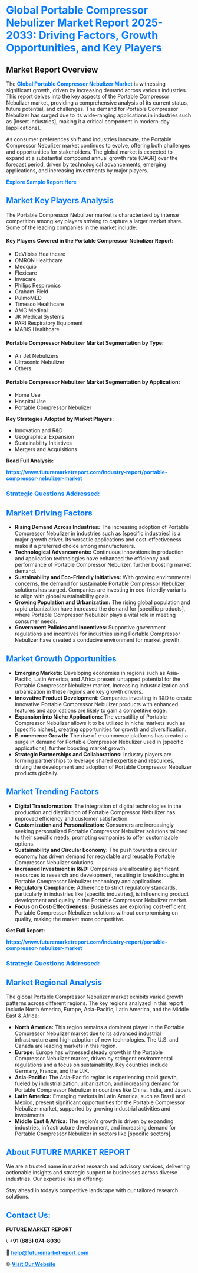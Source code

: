 <h1 style="color: #007BFF;">Global Portable Compressor Nebulizer Market Report 2025-2033: Driving Factors, Growth Opportunities, and Key Players</h1>

<section id="overview">
<h2>Market Report Overview</h2>
<p>The <a href="https://www.futuremarketreport.com/industry-report/portable-compressor-nebulizer-market" style="color: #007BFF; text-decoration: none;"><strong>Global Portable Compressor Nebulizer Market</strong></a> is witnessing significant growth, driven by increasing demand across various industries. This report delves into the key aspects of the Portable Compressor Nebulizer market, providing a comprehensive analysis of its current status, future potential, and challenges. The demand for Portable Compressor Nebulizer has surged due to its wide-ranging applications in industries such as [insert industries], making it a critical component in modern-day [applications].</p>
<p>As consumer preferences shift and industries innovate, the Portable Compressor Nebulizer market continues to evolve, offering both challenges and opportunities for stakeholders. The global market is expected to expand at a substantial compound annual growth rate (CAGR) over the forecast period, driven by technological advancements, emerging applications, and increasing investments by major players.</p>
</section>

<section id="overview">
<p><a href="https://www.futuremarketreport.com/request-sample/reportId=125219" style="color: #007BFF; text-decoration: none;"><strong>Explore Sample Report Here</strong></a></p>
</section>

<section id="key-players">
<h2 style="color: #007BFF;">Market Key Players Analysis</h2>
<p>The Portable Compressor Nebulizer market is characterized by intense competition among key players striving to capture a larger market share. Some of the leading companies in the market include:</p>
<h4>Key Players Covered in the Portable Compressor Nebulizer Report:</h4>
<ul><li>DeVilbiss Healthcare</li><li>OMRON Healthcare</li><li>Medquip</li><li>Flexicare</li><li>Invacare</li><li>Philips Respironics</li><li>Graham-Field</li><li>PulmoMED</li><li>Timesco Healthcare</li><li>AMG Medical</li><li>JK Medical Systems</li><li>PARI Respiratory Equipment</li><li>MABIS Healthcare</li></ul>
<h4>Portable Compressor Nebulizer Market Segmentation by Type:</h4>
<ul><li>Air Jet Nebulizers</li><li>Ultrasonic Nebulizer</li><li>Others</li></ul>

<h4>Portable Compressor Nebulizer Market Segmentation by Application:</h4>
<ul><li>Home Use</li><li>Hospital Use</li><li>Portable Compressor Nebulizer</li></ul>
<p><strong>Key Strategies Adopted by Market Players:</strong></p>
<ul>
<li>Innovation and R&D</li>
<li>Geographical Expansion</li>
<li>Sustainability Initiatives</li>
<li>Mergers and Acquisitions</li>
</ul>
</section>

<section>
<p><strong>Read Full Analysis: </strong></p><a href="https://www.futuremarketreport.com/industry-report/portable-compressor-nebulizer-market" style="color: #007BFF; text-decoration: none;"><strong>https://www.futuremarketreport.com/industry-report/portable-compressor-nebulizer-market</strong></a>
<h3 style="color: #007BFF;">Strategic Questions Addressed:</h3>
</section>

<section id="driving-factors">
<h2 style="color: #007BFF;">Market Driving Factors</h2>
<ul>
<li><strong>Rising Demand Across Industries:</strong> The increasing adoption of Portable Compressor Nebulizer in industries such as [specific industries] is a major growth driver. Its versatile applications and cost-effectiveness make it a preferred choice among manufacturers.</li>
<li><strong>Technological Advancements:</strong> Continuous innovations in production and application technologies have enhanced the efficiency and performance of Portable Compressor Nebulizer, further boosting market demand.</li>
<li><strong>Sustainability and Eco-Friendly Initiatives:</strong> With growing environmental concerns, the demand for sustainable Portable Compressor Nebulizer solutions has surged. Companies are investing in eco-friendly variants to align with global sustainability goals.</li>
<li><strong>Growing Population and Urbanization:</strong> The rising global population and rapid urbanization have increased the demand for [specific products], where Portable Compressor Nebulizer plays a vital role in meeting consumer needs.</li>
<li><strong>Government Policies and Incentives:</strong> Supportive government regulations and incentives for industries using Portable Compressor Nebulizer have created a conducive environment for market growth.</li>
</ul>
</section>

<section id="growth-opportunities">
<h2 style="color: #007BFF;">Market Growth Opportunities</h2>
<ul>
<li><strong>Emerging Markets:</strong> Developing economies in regions such as Asia-Pacific, Latin America, and Africa present untapped potential for the Portable Compressor Nebulizer market. Increasing industrialization and urbanization in these regions are key growth drivers.</li>
<li><strong>Innovative Product Development:</strong> Companies investing in R&D to create innovative Portable Compressor Nebulizer products with enhanced features and applications are likely to gain a competitive edge.</li>
<li><strong>Expansion into Niche Applications:</strong> The versatility of Portable Compressor Nebulizer allows it to be utilized in niche markets such as [specific niches], creating opportunities for growth and diversification.</li>
<li><strong>E-commerce Growth:</strong> The rise of e-commerce platforms has created a surge in demand for Portable Compressor Nebulizer used in [specific applications], further boosting market growth.</li>
<li><strong>Strategic Partnerships and Collaborations:</strong> Industry players are forming partnerships to leverage shared expertise and resources, driving the development and adoption of Portable Compressor Nebulizer products globally.</li>
</ul>
</section>

<section id="trending-factors">
<h2 style="color: #007BFF;">Market Trending Factors</h2>
<ul>
<li><strong>Digital Transformation:</strong> The integration of digital technologies in the production and distribution of Portable Compressor Nebulizer has improved efficiency and customer satisfaction.</li>
<li><strong>Customization and Personalization:</strong> Consumers are increasingly seeking personalized Portable Compressor Nebulizer solutions tailored to their specific needs, prompting companies to offer customizable options.</li>
<li><strong>Sustainability and Circular Economy:</strong> The push towards a circular economy has driven demand for recyclable and reusable Portable Compressor Nebulizer solutions.</li>
<li><strong>Increased Investment in R&D:</strong> Companies are allocating significant resources to research and development, resulting in breakthroughs in Portable Compressor Nebulizer technology and applications.</li>
<li><strong>Regulatory Compliance:</strong> Adherence to strict regulatory standards, particularly in industries like [specific industries], is influencing product development and quality in the Portable Compressor Nebulizer market.</li>
<li><strong>Focus on Cost-Effectiveness:</strong> Businesses are exploring cost-efficient Portable Compressor Nebulizer solutions without compromising on quality, making the market more competitive.</li>
</ul>
</section>

<section>
<p><strong>Get Full Report: </strong></p><a href="https://www.futuremarketreport.com/industry-report/portable-compressor-nebulizer-market" style="color: #007BFF; text-decoration: none;"><strong>https://www.futuremarketreport.com/industry-report/portable-compressor-nebulizer-market</strong></a>
<h3 style="color: #007BFF;">Strategic Questions Addressed:</h3>
</section>


<section id="regional-analysis">
<h2 style="color: #007BFF;">Market Regional Analysis</h2>
<p>The global Portable Compressor Nebulizer market exhibits varied growth patterns across different regions. The key regions analyzed in this report include North America, Europe, Asia-Pacific, Latin America, and the Middle East & Africa:</p>
<ul>
<li><strong>North America:</strong> This region remains a dominant player in the Portable Compressor Nebulizer market due to its advanced industrial infrastructure and high adoption of new technologies. The U.S. and Canada are leading markets in this region.</li>
<li><strong>Europe:</strong> Europe has witnessed steady growth in the Portable Compressor Nebulizer market, driven by stringent environmental regulations and a focus on sustainability. Key countries include Germany, France, and the U.K.</li>
<li><strong>Asia-Pacific:</strong> The Asia-Pacific region is experiencing rapid growth, fueled by industrialization, urbanization, and increasing demand for Portable Compressor Nebulizer in countries like China, India, and Japan.</li>
<li><strong>Latin America:</strong> Emerging markets in Latin America, such as Brazil and Mexico, present significant opportunities for the Portable Compressor Nebulizer market, supported by growing industrial activities and investments.</li>
<li><strong>Middle East & Africa:</strong> The region’s growth is driven by expanding industries, infrastructure development, and increasing demand for Portable Compressor Nebulizer in sectors like [specific sectors].</li>
</ul>
</section>

<footer>
<h2 style="color: #007BFF;">About FUTURE MARKET REPORT</h2>
<p>We are a trusted name in market research and advisory services, delivering actionable insights and strategic support to businesses across diverse industries. Our expertise lies in offering:</p>

<p>Stay ahead in today’s competitive landscape with our tailored research solutions.</p>

<h2 style="color: #007BFF;">Contact Us:</h2>
<p><strong>FUTURE MARKET REPORT</strong></p>
<p>📞 <strong>+91 (883) 074-8030</strong></p>
<p>📧 <strong><a href="mailto:help@futuremarketreport.com" style="color: #007BFF;">help@futuremarketreport.com</a></strong></p>
<p>🌐 <strong><a href="https://www.futuremarketreport.com/" style="color: #007BFF;">Visit Our Website</a></strong></p>
</footer>
